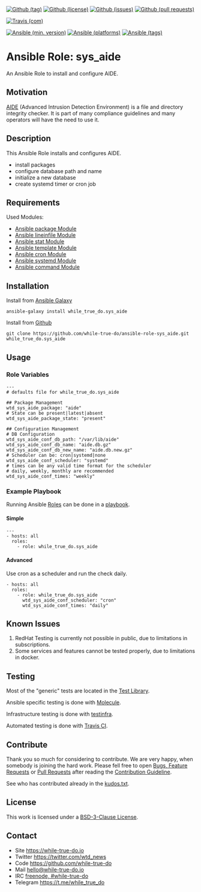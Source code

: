 <!--
name: README.md
description: This file contains important information for the repository.
author: while-true-do.io
contact: hello@while-true-do.io
license: BSD-3-Clause
-->

<!-- github shields -->
[![Github (tag)](https://img.shields.io/github/tag/while-true-do/ansible-role-sys_aide.svg)](https://github.com/while-true-do/ansible-role-sys_aide/tags)
[![Github (license)](https://img.shields.io/github/license/while-true-do/ansible-role-sys_aide.svg)](https://github.com/while-true-do/ansible-role-sys_aide/blob/master/LICENSE)
[![Github (issues)](https://img.shields.io/github/issues/while-true-do/ansible-role-sys_aide.svg)](https://github.com/while-true-do/ansible-role-sys_aide/issues)
[![Github (pull requests)](https://img.shields.io/github/issues-pr/while-true-do/ansible-role-sys_aide.svg)](https://github.com/while-true-do/ansible-role-sys_aide/pulls)
<!-- travis shields -->
[![Travis (com)](https://img.shields.io/travis/com/while-true-do/ansible-role-sys_aide.svg)](https://travis-ci.com/while-true-do/ansible-role-sys_aide)
<!-- ansible shields -->
[![Ansible (min. version)](https://img.shields.io/badge/dynamic/yaml.svg?label=Min.%20Ansible%20Version&url=https%3A%2F%2Fraw.githubusercontent.com%2Fwhile-true-do%2Fansible-role-sys_aide%2Fmaster%2Fmeta%2Fmain.yml&query=%24.galaxy_info.min_ansible_version&colorB=black)](https://galaxy.ansible.com/while_true_do/sys_aide)
[![Ansible (platforms)](https://img.shields.io/badge/dynamic/yaml.svg?label=Supported%20OS&url=https%3A%2F%2Fraw.githubusercontent.com%2Fwhile-true-do%2Fansible-role-sys_aide%2Fmaster%2Fmeta%2Fmain.yml&query=galaxy_info.platforms%5B*%5D.name&colorB=black)](https://galaxy.ansible.com/while_true_do/sys_aide)
[![Ansible (tags)](https://img.shields.io/badge/dynamic/yaml.svg?label=Galaxy%20Tags&url=https%3A%2F%2Fraw.githubusercontent.com%2Fwhile-true-do%2Fansible-role-sys_aide%2Fmaster%2Fmeta%2Fmain.yml&query=%24.galaxy_info.galaxy_tags%5B*%5D&colorB=black)](https://galaxy.ansible.com/while_true_do/sys_aide)

# Ansible Role: sys_aide

An Ansible Role to install and configure AIDE.

## Motivation

[AIDE](https://aide.github.io/) (Advanced Intrusion Detection Environment) is
a file and directory integrity checker. It is part of many compliance guidelines
and many operators will have the need to use it.

## Description

This Ansible Role installs and configures AIDE.

-   install packages
-   configure database path and name
-   initialize a new database
-   create systemd timer or cron job

## Requirements

Used Modules:

-   [Ansible package Module](https://docs.ansible.com/ansible/latest/modules/package_module.html)
-   [Ansible lineinfile Module](https://docs.ansible.com/ansible/latest/modules/lineinfile_module.html)
-   [Ansible stat Module](https://docs.ansible.com/ansible/latest/modules/stat_module.html)
-   [Ansible template Module](https://docs.ansible.com/ansible/latest/modules/template_module.html)
-   [Ansible cron Module](https://docs.ansible.com/ansible/latest/modules/cron_module.html)
-   [Ansible systemd Module](https://docs.ansible.com/ansible/latest/modules/systemd_module.html)
-   [Ansible command Module](https://docs.ansible.com/ansible/latest/modules/command_module.html)

## Installation

Install from [Ansible Galaxy](https://galaxy.ansible.com/while_true_do/sys_aide)
```
ansible-galaxy install while_true_do.sys_aide
```

Install from [Github](https://github.com/while-true-do/ansible-role-sys_aide)
```
git clone https://github.com/while-true-do/ansible-role-sys_aide.git while_true_do.sys_aide
```

## Usage

### Role Variables

```
---
# defaults file for while_true_do.sys_aide

## Package Management
wtd_sys_aide_package: "aide"
# State can be present|latest|absent
wtd_sys_aide_package_state: "present"

## Configuration Management
# DB Configuration
wtd_sys_aide_conf_db_path: "/var/lib/aide"
wtd_sys_aide_conf_db_name: "aide.db.gz"
wtd_sys_aide_conf_db_new_name: "aide.db.new.gz"
# Scheduler can be: cron|systemd|none
wtd_sys_aide_conf_scheduler: "systemd"
# times can be any valid time format for the scheduler
# daily, weekly, monthly are recommended
wtd_sys_aide_conf_times: "weekly"
```

### Example Playbook

Running Ansible
[Roles](https://docs.ansible.com/ansible/latest/user_guide/playbooks_reuse_roles.html)
can be done in a
[playbook](https://docs.ansible.com/ansible/latest/user_guide/playbooks_intro.html).

#### Simple

```
---
- hosts: all
  roles:
    - role: while_true_do.sys_aide
```

#### Advanced

Use cron as a scheduler and run the check daily.

```
- hosts: all
  roles:
    - role: while_true_do.sys_aide
      wtd_sys_aide_conf_scheduler: "cron"
      wtd_sys_aide_conf_times: "daily"
```

## Known Issues

1.  RedHat Testing is currently not possible in public, due to limitations
    in subscriptions.
2.  Some services and features cannot be tested properly, due to limitations
    in docker.

## Testing

Most of the "generic" tests are located in the
[Test Library](https://github.com/while-true-do/test-library).

Ansible specific testing is done with
[Molecule](https://molecule.readthedocs.io/en/stable/).

Infrastructure testing is done with
[testinfra](https://testinfra.readthedocs.io/en/stable/).

Automated testing is done with [Travis CI](https://travis-ci.com/while-true-do).

## Contribute

Thank you so much for considering to contribute. We are very happy, when somebody
is joining the hard work. Please fell free to open
[Bugs, Feature Requests](https://github.com/while-true-do/ansible-role-sys_aide/issues)
or [Pull Requests](https://github.com/while-true-do/ansible-role-sys_aide/pulls) after
reading the [Contribution Guideline](https://github.com/while-true-do/doc-library/blob/master/docs/CONTRIBUTING.md).

See who has contributed already in the [kudos.txt](./kudos.txt).

## License

This work is licensed under a [BSD-3-Clause License](https://opensource.org/licenses/BSD-3-Clause).

## Contact

-   Site <https://while-true-do.io>
-   Twitter <https://twitter.com/wtd_news>
-   Code <https://github.com/while-true-do>
-   Mail [hello@while-true-do.io](mailto:hello@while-true-do.io)
-   IRC [freenode, #while-true-do](https://webchat.freenode.net/?channels=while-true-do)
-   Telegram <https://t.me/while_true_do>
